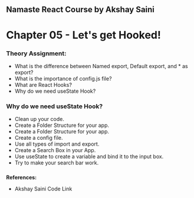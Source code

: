 ## **Namaste React Course by Akshay Saini**


# **Chapter 05 - Let's get Hooked!**


### **Theory Assignment:**
- What is the difference between Named export, Default export, and * as export?
- What is the importance of config.js file?
- What are React Hooks?
- Why do we need useState Hook?

### **Why do we need useState Hook?**

- Clean up your code.
- Create a Folder Structure for your app.
- Create a Folder Structure for your app.
- Create a config file.
- Use all types of import and export.
- Create a Search Box in your App.
- Use useState to create a variable and bind it to the input box.
- Try to make your search bar work.

### 
**References:**
- Akshay Saini Code Link